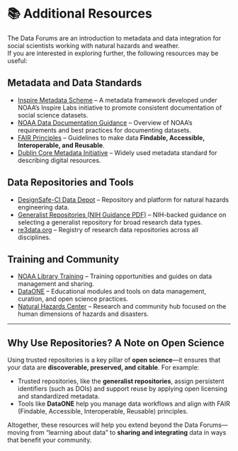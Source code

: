 # 📚 Additional Resources

The Data Forums are an introduction to metadata and data integration for social scientists working with natural hazards and weather.  
If you are interested in exploring further, the following resources may be useful:

## Metadata and Data Standards
- [Inspire Metadata Scheme](https://noaa-oar-wpo-sdii.github.io/inspire-labs/metadata-schema/) – A metadata framework developed under NOAA’s Inspire Labs initiative to promote consistent documentation of social science datasets.  
- [NOAA Data Documentation Guidance](https://data.noaa.gov) – Overview of NOAA’s requirements and best practices for documenting datasets.  
- [FAIR Principles](https://www.go-fair.org/fair-principles/) – Guidelines to make data **Findable, Accessible, Interoperable, and Reusable**.  
- [Dublin Core Metadata Initiative](https://www.dublincore.org/) – Widely used metadata standard for describing digital resources.

## Data Repositories and Tools
- [DesignSafe-CI Data Depot](https://www.designsafe-ci.org/) – Repository and platform for natural hazards engineering data.  
- [Generalist Repositories (NIH Guidance PDF)](https://datascience.nih.gov/sites/default/files/GREI-Webinar-1-Sept-2022-508.pdf) – NIH-backed guidance on selecting a generalist repository for broad research data types.  
- [re3data.org](https://www.re3data.org/) – Registry of research data repositories across all disciplines.  

## Training and Community
- [NOAA Library Training](https://library.noaa.gov/) – Training opportunities and guides on data management and sharing.  
- [DataONE](https://www.dataone.org/education-modules) – Educational modules and tools on data management, curation, and open science practices.  
- [Natural Hazards Center](https://hazards.colorado.edu/) – Research and community hub focused on the human dimensions of hazards and disasters.

---

## Why Use Repositories? A Note on Open Science

Using trusted repositories is a key pillar of **open science**—it ensures that your data are **discoverable, preserved, and citable**. For example:
- Trusted repositories, like the **generalist repositories**, assign persistent identifiers (such as DOIs) and support reuse by applying open licensing and standardized metadata.  
- Tools like **DataONE** help you manage data workflows and align with FAIR (Findable, Accessible, Interoperable, Reusable) principles.  

Altogether, these resources will help you extend beyond the Data Forums—moving from “learning about data” to **sharing and integrating** data in ways that benefit your community.
